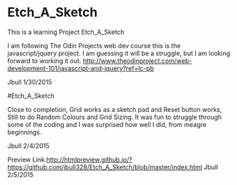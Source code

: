 # Etch_A_Sketch
This is a learning Project Etch_A_Sketch

I am following The Odin Projects  web dev course this is the javascript/jquery project. I am guessing it will be a struggle, but I am looking forward to working it out.
http://www.theodinproject.com/web-development-101/javascript-and-jquery?ref=lc-pb

Jbull 1/30/2015

#Etch_A_Sketch

Close to completion, Grid works as a sketch pad and Reset button works, Still to do Random Colours and Grid Sizing.
It was fun to struggle through some of the coding and I was surprised how well I did, from meagre beginnings.

Jbull 2/4/2015

Preview Link
http://htmlpreview.github.io/?https://github.com/jbull328/Etch_A_Sketch/blob/master/index.html
Jbull 2/5/2015
